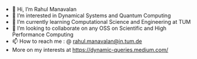 - 👋 Hi, I’m Rahul Manavalan 
- 👀 I’m interested in Dynamical Systems and Quantum Computing 
- 🌱 I’m currently learning  Computational Science and Engineering at TUM 
- 💞️ I’m looking to collaborate on any OSS on Scientific and High Performance Computing
- 📫 How to reach me : @ rahul.manavalan@in.tum.de 
- More on my interests at https://dynamic-queries.medium.com/

<!---
dynamic-queries/dynamic-queries is a ✨ special ✨ repository because its `README.md` (this file) appears on your GitHub profile.
You can click the Preview link to take a look at your changes.
--->
